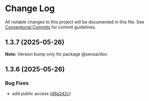 # Change Log

All notable changes to this project will be documented in this file.
See [Conventional Commits](https://conventionalcommits.org) for commit guidelines.

## 1.3.7 (2025-05-26)

**Note:** Version bump only for package @sensai/doc

## 1.3.6 (2025-05-26)

### Bug Fixes

- add public access ([d8a242c](https://github.com/sensaihq/sensai/commit/d8a242cdc28cf5af262c555594b868fd18239185))
